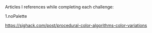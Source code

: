 Articles I references while completing each challenge:

1.noPalette

https://sighack.com/post/procedural-color-algorithms-color-variations

